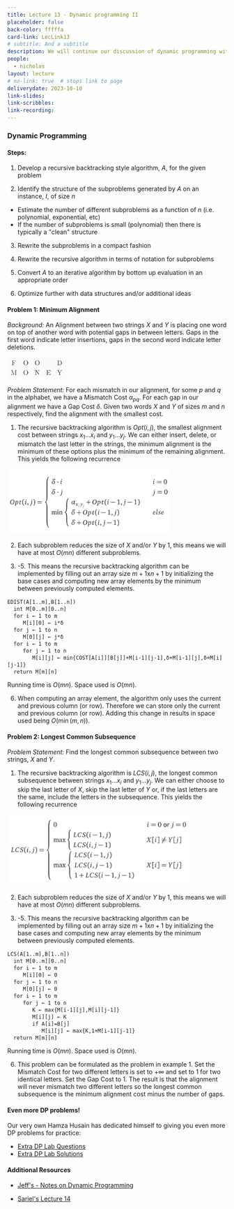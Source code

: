 ```yaml
---
title: Lecture 13 - Dynamic programming II
placeholder: false
back-color: fffffa
card-link: LecLink13
# subtitle: And a subtitle
description: We will continue our discussion of dynamic programming with the edit-distance and common subsequence problem(s). We'll also discuss the general formula for dynamic programming problems. 
people:
  - nicholas
layout: lecture
# no-link: true  # stops link to page 
deliverydate: 2023-10-10
link-slides: 
link-scribbles: 
link-recording: 
---
```


### Dynamic Programming
#### **Steps**:
1. Develop a recursive backtracking style algorithm, $A$, for the given problem

2. Identify the structure of the subproblems generated by $A$ on an instance, $I$, of size $n$
- Estimate the number of different subproblems as a function of $n$ (i.e. polynomial, exponential, etc)
- If the number of subproblems is small (polynomial) then there is typically a "clean" structure

3. Rewrite the subproblems in a compact fashion

4. Rewrite the recursive algorithm in terms of notation for subproblems

5. Convert $A$ to an iterative algorithm by bottom up evaluation in an appropriate order

6. Optimize further with data structures and/or additional ideas


#### **Problem 1: Minimum Alignment**

*Background:* An Alignment between two strings $X$ and $Y$ is placing one word on top of another word with potential gaps in between letters. Gaps in the first word indicate letter insertions, gaps in the second word indicate letter deletions.

<img src="/img/lectures/Lec14/lec14_fig1.PNG" alt="Example3" style="height: 50px;">
 
*Problem Statement:* For each mismatch in our alignment, for some $p$ and $q$ in the alphabet, we have a Mismatch Cost $\alpha_{pq}$. For each gap in our alignment we have a Gap Cost $\delta$. Given two words $X$ and $Y$ of sizes $m$ and $n$ respectively, find the alignment with the smallest cost.

1. The recursive backtracking algorithm is $Opt(i,j)$, the smallest alignment cost between strings $x_1 ... x_i$ and $y_1 ... y_j$. We can either insert, delete, or mismatch the last letter in the strings, the minimum alignment is the minimum of these options plus the minimum of the remaining alignment. This yields the following recurrence 

<img src="/img/lectures/Lec14/lec14_ex1_rec.PNG" alt="Example3" style="height: 150px;">

2. Each subproblem reduces the size of $X$ and/or $Y$ by 1, this means we will have at most $O(mn)$ different subproblems.

3. -5. This means the recursive backtracking algorithm can be implemented by filling out an array size $m+1$x$n+1$ by initializing the base cases and computing new array elements by the minimum between previously computed elements. 

```
EDIST(A[1..m],B[1..n])
  int M[0..m][0..n]
  for i ← 1 to m
     M[i][0] ← i*δ
  for j ← 1 to n
     M[0][j] ← j*δ
  for i ← 1 to m
     for j ← 1 to n
        M[i][j] ← min{COST[A[i]][B[j]]+M[i-1][j-1],δ+M[i-1][j],δ+M[i][j-1]}
  return M[m][n]
```

Running time is $O(mn)$. Space used is $O(mn)$.

6. When  computing an array element, the algorithm only uses the current and previous column (or row). Therefore we can store only the current and previous column (or row). Adding this change in results in space used being $O(\min(m,n))$. 



#### **Problem 2: Longest Common Subsequence**

*Problem Statement:* Find the longest common subsequence between two strings, $X$ and $Y$.

1. The recursive backtracking algorithm is $LCS(i,j)$, the longest common subsequence between strings $x_1 ... x_i$ and $y_1 ... y_j$. We can either choose to skip the last letter of $X$, skip the last letter of $Y$ or, if the last letters are the same, include the letters in the subsequence. This yields the following recurrence 

<img src="/img/lectures/Lec14/lec14_ex2_rec.PNG" alt="Example3" style="height: 165px;">

2. Each subproblem reduces the size of $X$ and/or $Y$ by 1, this means we will have at most $O(mn)$ different subproblems.

3. -5. This means the recursive backtracking algorithm can be implemented by filling out an array size $m+1$x$n+1$ by initializing the base cases and computing new array elements by the minimum between previously computed elements. 

```
LCS(A[1..m],B[1..n])
  int M[0..m][0..n]
  for i ← 1 to m
     M[i][0] ← 0
  for j ← 1 to n
     M[0][j] ← 0
  for i ← 1 to m
     for j ← 1 to n
        K ← max{M[i-1][j],M[i][j-1]}
        M[i][j] ← K
        if A[i]=B[j]
           M[i][j] ← max{K,1+M[i-1][j-1]}
  return M[m][n]
```

Running time is $O(mn)$. Space used is $O(mn)$.

6. This problem can be formulated as the problem in example 1. Set the Mismatch Cost for two different letters is set to $+\infty$ and set to $1$ for two identical letters. Set the Gap Cost to $1$. The result is that the alignment will never mismatch two different letters so the longest common subsequence is the minimum alignment cost minus the number of gaps. 


<h4> Even more DP problems! </h4>

Our very own Hamza Husain has dedicated himself to giving you even more DP problems for practice: 
- [Extra DP Lab Questions](/materials/extra_content/lab12-new.pdf)
- [Extra DP Lab Solutions](/materials/extra_content/lab12-sol-new.pdf)

<h4>Additional Resources</h4>

- [Jeff's - Notes on Dynamic Programming](https://jeffe.cs.illinois.edu/teaching/algorithms/book/03-dynprog.pdf)

- [Sariel's Lecture 14](https://courses.engr.illinois.edu/cs374/fa2020/lec_prerec/) 








